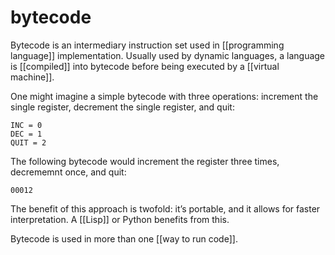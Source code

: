 # bytecode

Bytecode is an intermediary instruction set used in [[programming language]] implementation. Usually used by dynamic languages, a language is [[compiled]] into bytecode before being executed by a [[virtual machine]].

One might imagine a simple bytecode with three operations: increment the single register, decrement the single register, and quit:

```text
INC = 0
DEC = 1
QUIT = 2
```

The following bytecode would increment the register three times, decrememnt once, and quit:

```text
00012
```

The benefit of this approach is twofold: it&rsquo;s portable, and it allows for faster interpretation. A [[Lisp]] or Python benefits from this.

Bytecode is used in more than one [[way to run code]].
